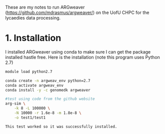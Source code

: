 These are my notes to run ARGweaver (https://github.com/mdrasmus/argweaver/) on the UofU CHPC for the lycaedies data processing. 

# 1. Installation
I installed ARGweaver using conda to make sure I can get the package installed hastle free. Here is the installation (note this program uses Python 2.7)

```bash
module load python2.7

conda create -n argweav_env python=2.7
conda activate argweav_env
conda install -y -c genomedk argweaver

#test using code from the github website
arg-sim \
    -k 8 -L 100000 \
    -N 10000 -r 1.6e-8 -m 1.8e-8 \
    -o test1/test1

This test worked so it was successfully installed.
```
